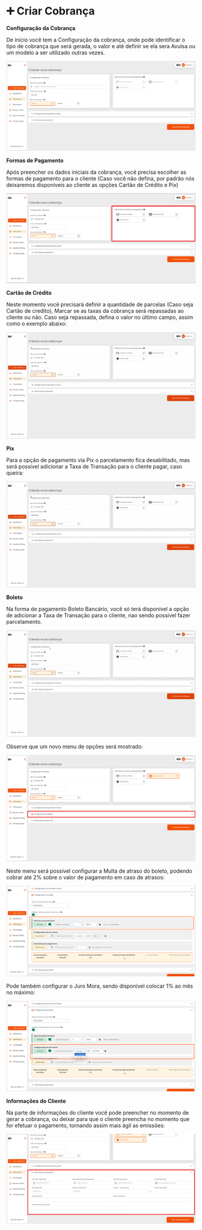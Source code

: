 # ➕ Criar Cobrança

**Configuração da Cobrança**

De início você tem a Configuração da cobrança, onde pode identificar o tipo de cobrança que será gerada, o valor e até definir se ela sera Avulsa ou um modelo a ser utilizado outras vezes.

![tela_inicial_menu_criar_cobranca](../assets/prints/criar_cobranca.png)

**Formas de Pagamento**

Após preencher os dados iniciais da cobrança, você precisa escolher as formas de pagamento para o cliente (Caso você não defina, por padrão nós deixaremos disponíveis ao cliente as opções Cartão de Crédito e Pix)

![criar_cobranca_formas_pagamento](../assets/prints/criar_cobranca_formas_pagamento.png)

**Cartão de Crédito**

Neste momento você precisará definir a quantidade de parcelas (Caso seja Cartão de credito), Marcar se as taxas da cobrança será repassadas ao cliente ou não. Caso seja repassada, defina o valor no último campo, assim como o exemplo abaixo:

![criar_cobranca_formas_pagamento_cartao_credito](../assets/prints/criar_cobranca_formas_pagamento_cartao_credito.gif)

**Pix**

Para a opção de pagamento via Pix o parcelamento fica desabilitado, mas será possivel adicionar a Taxa de Transação para o cliente pagar, caso queira:

![criar_cobranca_formas_pagamento_pix](../assets/prints/criar_cobranca_formas_pagamento_pix.gif)

**Boleto**

Na forma de pagamento Boleto Bancário, você só terá disponível a opção de adicionar a Taxa de Transação para o cliente, nao sendo possivel fazer parcelamento.

![criar_cobranca_formas_pagamento_boleto_1](../assets/prints/criar_cobranca_formas_pagamento_boleto_1.gif)

Observe que um novo menu de opções será mostrado:

![criar_cobranca_formas_pagamento_boleto_2](../assets/prints/criar_cobranca_formas_pagamento_boleto_2.png)

Neste menu será possível configurar a Multa de atraso do boleto, podendo cobrar até 2% sobre o valor de pagamento em caso de atrasos:

![criar_cobranca_formas_pagamento_boleto_3](../assets/prints/criar_cobranca_formas_pagamento_boleto_3.png)

Pode também configurar o Juro Mora, sendo disponível colocar 1% ao mês no máximo:

![criar_cobranca_formas_pagamento_boleto_4](../assets/prints/criar_cobranca_formas_pagamento_boleto_4.png)

**Informações do Cliente**

Na parte de informações do cliente você pode preencher no momento de gerar a cobrança, ou deixar para que o cliente preencha no momento que for efetuar o pagamento, tornando assim mais ágil as emissões:

![criar_cobranca_informacoes](../assets/prints/criar_cobranca_informacoes.png)